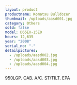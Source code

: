 ```yaml
---
layout: product
productname: Komatsu Bulldozer
thumbnail: /uploads/aasd001.jpg
category: Others
sold: false
model: D65EX-15E0
hours: 12,635
year: "2008"
serial_no: "-"
detailpictures:
  - /uploads/aasd002.jpg
  - /uploads/aasd003.jpg
  - /uploads/aasd004.jpg
---
```

950LGP. CAB. A/C. ST/TILT. EPA